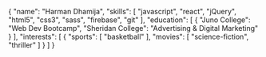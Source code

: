 <!-- Technical questions -->

<!-- 1.	How long did you spend on the coding assignment?  -->
<!-- a.	What would you add to your solution if you had more time? -->
<!-- b.	If you didn't spend much time on the coding test, then use this as an opportunity to explain what you would add. -->
<!-- 2.	What was the most useful feature that was added to the latest version of your chosen language? Please include a snippet of code that shows how you've used it. -->
<!-- 3.	How would you track down a performance issue in production? Have you ever had to do this? -->
<!-- 4.	How would you improve the API that you just used? -->


<!-- 5.	Please describe yourself using correctly formatted JSON. -->

{
   "name": "Harman Dhamija",
   "skills": [ "javascript", "react", "jQuery", "html5", "css3", "sass", "firebase", "git" ],
   "education": [
      {
         "Juno College": "Web Dev Bootcamp",
         "Sheridan College": "Advertising & Digital Marketing"
      }
   ],
   "interests": [
      {
         "sports": [
            "basketball"
         ],
         "movies": [
            "science-fiction",
            "thriller"
         ]
      }
   ]
}
